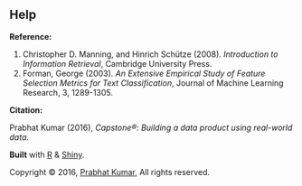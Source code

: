 ## Help
<b>Reference:</b>

1. Christopher D. Manning, and Hinrich Schütze (2008). <i>Introduction to Information Retrieval</i>, Cambridge University Press.
2. Forman, George (2003). <i>An Extensive Empirical Study of Feature Selection Metrics for Text Classification</i>, Journal of Machine Learning Research, 3, 1289-1305.

<b>Citation:</b>

Prabhat Kumar (2016), <i>Capstone®: Building a data product using real-world data.</i>

<b>Built</b> with [R](http://www.r-project.org/) & [Shiny](http://shiny.rstudio.com).

Copyright © 2016, [Prabhat Kumar](http://prabhatkumar.org/), All rights reserved.
